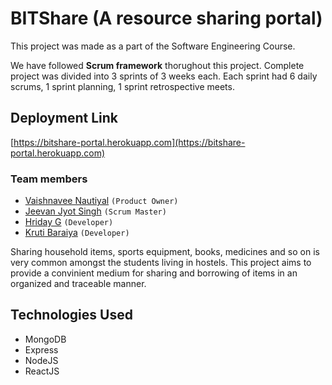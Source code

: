 # BITShare (A resource sharing portal)

This project was made as a part of the Software Engineering Course.

We have followed **Scrum framework** thorughout this project. Complete project was divided into 3 sprints of 3 weeks each. Each sprint had 6 daily scrums, 1 sprint planning, 1 sprint retrospective meets.

## Deployment Link
[https://bitshare-portal.herokuapp.com](https://bitshare-portal.herokuapp.com)

### Team members
* [Vaishnavee Nautiyal](https://github.com/nautivaish) `(Product Owner)`
* [Jeevan Jyot Singh](https://github.com/21jjsk) `(Scrum Master)`
* [Hriday G](https://github.com/the-hyp0cr1t3) `(Developer)`
* [Kruti Baraiya](https://github.com/krutibaraiya) `(Developer)`

Sharing household items, sports equipment, books, medicines and so on is very common amongst the students living in hostels. 
This project aims to provide a convinient medium for sharing and borrowing of items in an organized and traceable manner.

## Technologies Used

* MongoDB
* Express
* NodeJS
* ReactJS


